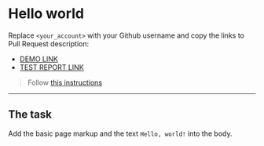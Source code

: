 # Hello world
Replace `<your_account>` with your Github username and copy the links to Pull Request description:
- [DEMO LINK](https://dudar-y.github.io/layout_hello-world/)
- [TEST REPORT LINK](https://dudar-y.github.io/layout_hello-world/report/html_report/)

> Follow [this instructions](https://mate-academy.github.io/layout_task-guideline/#how-to-solve-the-layout-tasks-on-github)
___

## The task 
Add the basic page markup and the text `Hello, world!` into the body.

